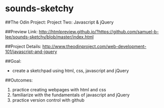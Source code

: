 # sounds-sketchy

##The Odin Project: Project Two: Javascript & jQuery

##Preview Link: 
http://htmlpreview.github.io/?https://github.com/samuel-b-lee/sounds-sketchy/blob/master/index.html  

##Project Details: 
http://www.theodinproject.com/web-development-101/javascript-and-jquery  

##Goal: 
* create a sketchpad using html, css, javascript and jQuery

##Outcomes: 
1. practice creating webpages with html and css
2. familiarize with the fundamentals of javascript and jQuery
3. practice version control with github


